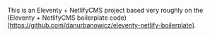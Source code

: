 This is an Eleventy + NetlifyCMS project based very roughly on the (Eleventy + NetlifyCMS boilerplate code)[https://github.com/danurbanowicz/eleventy-netlify-boilerplate].